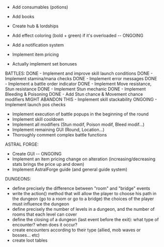- Add consumables (potions)
- Add books

- Create hub & lordships

- Add effect coloring (bold + green) if it's overloaded -- ONGOING
- Add a notification system
- Implement item pricing

- Actually implement set bonuses

BATTLES:
DONE - Implement and improve skill launch conditions
DONE - Implement stamina/mana checks
DONE - Implement error messages
DONE - Implement a battle order indicator
DONE - Implement Move resistance, Stun resistance
DONE - Implement Stun mechanic
DONE - Implement Bleeding & Poisoning
DONE - Add Stun chance & Movement chance modifiers
MIGHT ABANDON THIS - Implement skill stackability
ONGOING - Implement launch pos checks
- Implement execution of battle popups in the beginning of the round
- Implement skill cooldown
- Implement all modifiers (Stun modif, Poison modif, Bleed modif...)
- Implement remaining GUI (Round, Location...)
- Thoroughly comment complex battle functions

ASTRAL FORGE:
- Create GUI -- ONGOING
- Implement an item pricing change on alteration (increasing/decreasing stats brings the price up and down)
- Implement AstralForge guide (and general guide system)

DUNGEONS:
- define precisely the difference between "room" and "bridge" events
- write the action() method that will allow the player to choose his path in the dungeon (go to a room or go to a bridge) the choices of the player must influence the dungeon
- define precisely the number of levels in a dungeon, and the number of rooms that each level can cover
- define the closing of a dungeon (last event before the exit): what type of encounter? when does it occur?
- create encounters according to their type (allied, mob waves or bosses... etc)
- create loot tables